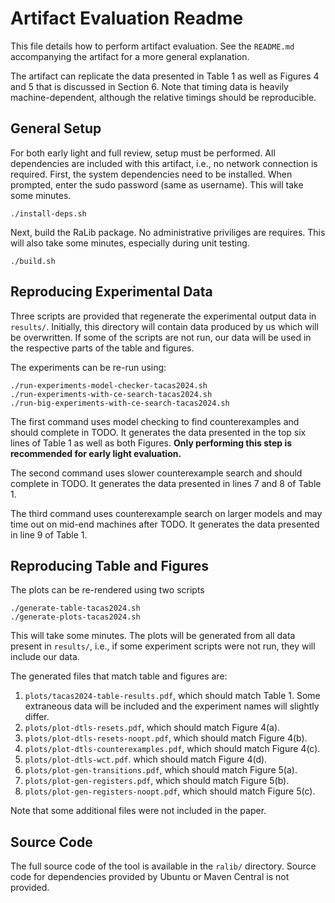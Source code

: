 # Artifact Evaluation Readme

This file details how to perform artifact evaluation. See the
`README.md` accompanying the artifact for a more general
explanation.

The artifact can replicate the data presented in Table 1 as well
as Figures 4 and 5 that is discussed in Section 6.
Note that timing data is heavily machine-dependent,
although the relative timings should be reproducible.

## General Setup

For both early light and full review, setup must be performed.
All dependencies are included with this artifact, i.e.,
no network connection is required.
First, the system dependencies need to be installed.
When prompted, enter the sudo password (same as username). This
will take some minutes.

```
./install-deps.sh
```

Next, build the RaLib package. No administrative priviliges are
requires. This will also take some minutes, especially during unit testing.

```
./build.sh
```

## Reproducing Experimental Data

Three scripts are provided that regenerate the experimental
output data in `results/`. Initially, this directory will
contain data produced by us which will be overwritten. If some
of the scripts are not run, our data will be used in the respective
parts of the table and figures.

The experiments can be re-run using:
```
./run-experiments-model-checker-tacas2024.sh
./run-experiments-with-ce-search-tacas2024.sh
./run-big-experiments-with-ce-search-tacas2024.sh
```

The first command uses model checking to find counterexamples
and should complete in TODO. It generates the data presented
in the top six lines of Table 1 as well as both Figures.
**Only performing this step is recommended for early light evaluation.**

The second command uses slower counterexample search and should
complete in TODO. It generates the data presented in lines 7 and 8
of Table 1.

The third command uses counterexample search on larger models
and may time out on mid-end machines after TODO. It generates
the data presented in line 9 of Table 1.

## Reproducing Table and Figures

The plots can be re-rendered using two scripts
```
./generate-table-tacas2024.sh
./generate-plots-tacas2024.sh
```

This will take some minutes. The plots will be generated from all
data present in `results/`, i.e., if some experiment scripts were
not run, they will include our data.

The generated files that match table and figures are:

1. `plots/tacas2024-table-results.pdf`, which should match Table 1.
   Some extraneous data will be included and the experiment names
   will slightly differ.
2. `plots/plot-dtls-resets.pdf`, which should match Figure 4(a).
3. `plots/plot-dtls-resets-noopt.pdf`, which should match Figure 4(b).
4. `plots/plot-dtls-counterexamples.pdf`, which should match Figure 4(c).
5. `plots/plot-dtls-wct.pdf`. which should match Figure 4(d).
6. `plots/plot-gen-transitions.pdf`, which should match Figure 5(a).
7. `plots/plot-gen-registers.pdf`, which should match Figure 5(b).
8. `plots/plot-gen-registers-noopt.pdf`, which should match Figure 5(c).

Note that some additional files were not included in the paper.

## Source Code

The full source code of the tool is available in the `ralib/` directory.
Source code for dependencies provided by Ubuntu or Maven Central is not
provided.
